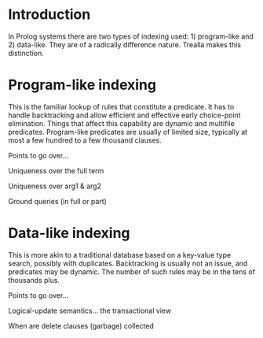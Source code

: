 Introduction
============

In Prolog systems there are two types of indexing used: 1) program-like
and 2) data-like. They are of a radically difference nature. Trealla
makes this distinction.


Program-like indexing
=====================

This is the familiar lookup of rules that constitute a predicate. It
has to handle backtracking and allow efficient and effective early
choice-point elimination. Things that affect this capability are
dynamic and multifile predicates. Program-like predicates are usually
of limited size, typically at most a few hundred to a few thousand
clauses.

Points to go over...

 Uniqueness over the full term

 Uniqueness over arg1 & arg2

 Ground queries (in full or part)


Data-like indexing
==================

This is more akin to a traditional database based on a key-value type
search, possibly with duplicates. Backtracking is usually not an
issue, and predicates may be dynamic. The number of such rules may be
in the tens of thousands plus.

Points to go over...

 Logical-update semantics... the transactional view

 When are delete clauses (garbage) collected



